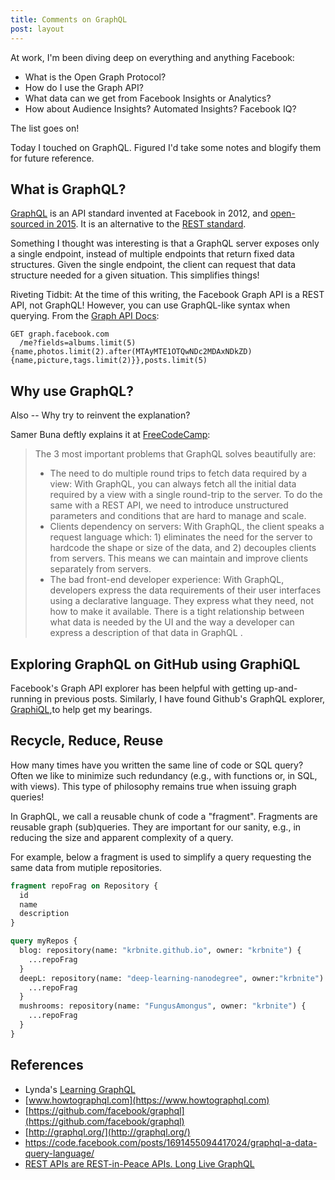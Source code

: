 ```yaml
---
title: Comments on GraphQL
post: layout
---
```


At work, I'm been diving deep on everything and anything Facebook:
* What is the Open Graph Protocol?
* How do I use the Graph API?
* What data can we get from Facebook Insights or Analytics? 
* How about Audience Insights? Automated Insights? Facebook IQ?

The list goes on!

Today I touched on GraphQL.  Figured I'd take some notes and blogify them for future reference.

## What is GraphQL?
[GraphQL](https://github.com/facebook/graphql) is an API standard invented at Facebook in 2012, and 
[open-sourced in 2015](https://code.facebook.com/posts/1691455094417024/graphql-a-data-query-language/). It is
an alternative to the [REST standard](https://www.w3.org/2001/sw/wiki/REST).

Something I thought was interesting is that a GraphQL server exposes only a single endpoint, instead of
multiple endpoints that return fixed data structures. Given the single endpoint, the client can request
that data structure needed for a given situation. This simplifies things!

Riveting Tidbit: At the time of this writing, the Facebook Graph API is a REST API, not GraphQL!  However, 
you can use GraphQL-like syntax when querying.  From the [Graph API Docs](https://developers.facebook.com/docs/graph-api/using-graph-api):

```
GET graph.facebook.com
  /me?fields=albums.limit(5){name,photos.limit(2).after(MTAyMTE1OTQwNDc2MDAxNDkZD){name,picture,tags.limit(2)}},posts.limit(5)
```

## Why use GraphQL?
Also -- Why try to reinvent the explanation? 

Samer Buna deftly explains it at [FreeCodeCamp](https://medium.freecodecamp.org/rest-apis-are-rest-in-peace-apis-long-live-graphql-d412e559d8e4):

> The 3 most important problems that GraphQL solves beautifully are:
> * The need to do multiple round trips to fetch data required by a view: With GraphQL, you can always fetch all the initial data required by a view with a single round-trip to the server. To do the same with a REST API, we need to introduce unstructured parameters and conditions that are hard to manage and scale.
> * Clients dependency on servers: With GraphQL, the client speaks a request language which: 1) eliminates the need for the server to hardcode the shape or size of the data, and 2) decouples clients from servers. This means we can maintain and improve clients separately from servers.
> * The bad front-end developer experience: With GraphQL, developers express the data requirements of their user interfaces using a declarative language. They express what they need, not how to make it available. There is a tight relationship between what data is needed by the UI and the way a developer can express a description of that data in GraphQL .



## Exploring GraphQL on GitHub using GraphiQL
Facebook's Graph API explorer has been helpful with getting up-and-running in previous posts.  Similarly,
I have found Github's GraphQL explorer, [GraphiQL](https://developer.github.com/v4/explorer/),to help get my bearings.

## Recycle, Reduce, Reuse
How many times have you written the same line of code or SQL query?  Often we like to minimize
such redundancy (e.g., with functions or, in SQL, with views). This type of philosophy remains true 
when issuing graph queries! 

In GraphQL, we call a reusable chunk of code a "fragment".  Fragments are reusable graph (sub)queries.  They are important 
for our sanity, e.g., in reducing the size and apparent complexity of a query.

For example, below a fragment is used to simplify a query requesting the same data from mutiple repositories.

```graphql
fragment repoFrag on Repository {
  id
  name
  description
}

query myRepos { 
  blog: repository(name: "krbnite.github.io", owner: "krbnite") {
    ...repoFrag
  }  
  deepL: repository(name: "deep-learning-nanodegree", owner:"krbnite") {
    ...repoFrag
  }
  mushrooms: repository(name: "FungusAmongus", owner: "krbnite") {
    ...repoFrag
  }
}
```

## References
* Lynda's [Learning GraphQL](https://www.lynda.com/JavaScript-tutorials/Learning-GraphQL/574714-2.html)
* [www.howtographql.com](https://www.howtographql.com)
* [https://github.com/facebook/graphql](https://github.com/facebook/graphql)
* [http://graphql.org/](http://graphql.org/)
* https://code.facebook.com/posts/1691455094417024/graphql-a-data-query-language/
* [REST APIs are REST-in-Peace APIs. Long Live GraphQL](https://medium.freecodecamp.org/rest-apis-are-rest-in-peace-apis-long-live-graphql-d412e559d8e4)
